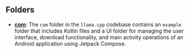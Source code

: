 ## Folders
- **[com](java/com.driver.md)**: The `com` folder in the `llama.cpp` codebase contains an `example` folder that includes Kotlin files and a UI folder for managing the user interface, download functionality, and main activity operations of an Android application using Jetpack Compose.

